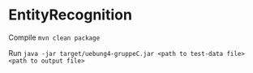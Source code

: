 # EntityRecognition

Compile
``mvn clean package``

Run
``java -jar target/uebung4-gruppeC.jar <path to test-data file> <path to output file>``
